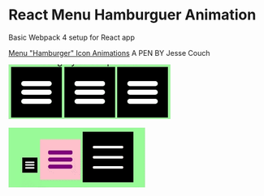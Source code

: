 # React Menu Hamburguer Animation

Basic Webpack 4 setup for React app

[Menu "Hamburger" Icon Animations](https://codepen.io/designcouch/pen/Atyop) A PEN BY Jesse Couch

![eaxmple1](img/example.gif?raw=true"Title")

![example2](img/example2.gif?raw=true"Title")
